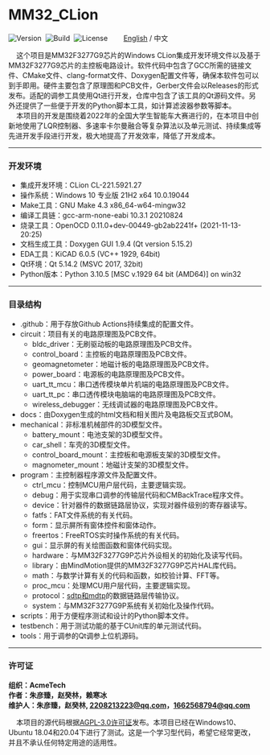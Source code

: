 # MM32_CLion

![Version](https://img.shields.io/badge/Version-1.6.1-brightgreen.svg)&nbsp;&nbsp;![Build](https://img.shields.io/badge/Build-Passed-success.svg)&nbsp;&nbsp;![License](https://img.shields.io/badge/License-AGPL-blue.svg)&nbsp;&nbsp;&nbsp;&nbsp;&nbsp;&nbsp;&nbsp;&nbsp;[English](https://github.com/ZhuYanzhen1/MM32_CLion/blob/master/README.md) / 中文

&nbsp;&nbsp;&nbsp;&nbsp;这个项目是MM32F3277G9芯片的Windows CLion集成开发环境文件以及基于MM32F3277G9芯片的主控板电路设计。软件代码中包含了GCC所需的链接文件、CMake文件、clang-format文件、Doxygen配置文件等，确保本软件包可以到手即用。硬件主要包含了原理图和PCB文件，Gerber文件会以Releases的形式发布。适配的调参工具使用Qt进行开发，仓库中包含了该工具的Qt源码文件。另外还提供了一些便于开发的Python脚本工具，如计算滤波器参数等脚本。<br>
&nbsp;&nbsp;&nbsp;&nbsp;本项目的开发是围绕着2022年的全国大学生智能车大赛进行的，在本项目中创新地使用了LQR控制器、多速率卡尔曼融合等复杂算法以及单元测试、持续集成等先进开发手段进行开发，极大地提高了开发效率，降低了开发成本。

***

### 开发环境

+ 集成开发环境：CLion CL-221.5921.27
+ 操作系统：Windows 10 专业版 21H2 x64 10.0.19044
+ Make工具：GNU Make 4.3 x86_64-w64-mingw32
+ 编译工具链：gcc-arm-none-eabi 10.3.1 20210824
+ 烧录工具：OpenOCD 0.11.0+dev-00449-gb2ab2241f+ (2021-11-13-20:25)
+ 文档生成工具：Doxygen GUI 1.9.4 (Qt version 5.15.2)
+ EDA工具：KiCAD 6.0.5 (VC++ 1929, 64bit)
+ Qt环境：Qt 5.14.2 (MSVC 2017, 32bit)
+ Python版本：Python 3.10.5 [MSC v.1929 64 bit (AMD64)] on win32

***

### 目录结构

+ .github：用于存放Github Actions持续集成的配置文件。
+ circuit：项目有关的电路原理图及PCB文件。
  + bldc_driver：无刷驱动板的电路原理图及PCB文件。
  + control_board：主控板的电路原理图及PCB文件。
  + geomagnetometer：地磁计板的电路原理图及PCB文件。
  + power_board：电源板的电路原理图及PCB文件。
  + uart_tt_mcu：串口透传模块单片机端的电路原理图及PCB文件。
  + uart_tt_pc：串口透传模块电脑端的电路原理图及PCB文件。
  + wireless_debugger：无线调试器的电路原理图及PCB文件。
+ docs：由Doxygen生成的html文档和相关图片及电路板交互式BOM。
+ mechanical：非标准机械部件的3D模型文件。
  + battery_mount：电池支架的3D模型文件。
  + car_shell：车壳的3D模型文件。
  + control_board_mount：主控板和电源板支架的3D模型文件。
  + magnometer_mount：地磁计支架的3D模型文件。
+ program：主控制器程序源文件及配置文件。
  + ctrl_mcu：控制MCU用户层代码，主要逻辑实现。
  + debug：用于实现串口调参的传输层代码和CMBackTrace程序文件。
  + device：针对器件的数据链路层协议，实现对器件级别的寄存器读写。
  + fatfs：FAT文件系统的有关代码。
  + form：显示屏所有窗体控件和窗体动作。
  + freertos：FreeRTOS实时操作系统的有关代码。
  + gui：显示屏的有关绘图函数和窗体代码实现。
  + hardware：与MM32F3277G9P芯片外设相关的初始化及读写代码。
  + library：由MindMotion提供的MM32F3277G9P芯片HAL库代码。
  + math：与数学计算有关的代码和函数，如校验计算、FFT等。
  + proc_mcu：处理MCU用户层代码，主要逻辑实现。
  + protocol：[sdtp和mdtp](https://github.com/ZhuYanzhen1/CDTP)的数据链路层传输协议。
  + system：与MM32F3277G9P系统有关初始化及操作代码。
+ scripts：用于方便程序测试和设计的Python脚本文件。
+ testbench：用于测试功能的基于CUnit库的单元测试代码。
+ tools：用于调参的Qt调参上位机源码。

***

### 许可证

**组织：AcmeTech <br>
作者：朱彦臻，赵癸林，赖寒冰<br>
维护人：朱彦臻，赵癸林, 2208213223@qq.com，1662568794@qq.com**

&nbsp;&nbsp;&nbsp;&nbsp;本项目的源代码根据[AGPL-3.0许可证](https://github.com/ZhuYanzhen1/MM32_CLion/blob/master/LICENSE)发布。本项目已经在Windows10、Ubuntu 18.04和20.04下进行了测试。这是一个学习型代码，希望它经常更改，并且不承认任何特定用途的适用性。